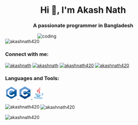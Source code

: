 <h1 align="center">Hi 👋, I'm Akash Nath</h1>
<h3 align="center">A passionate programmer in Bangladesh</h3>

<img align = "right" alt = "coding" width = "400" src = "https://i.pinimg.com/originals/81/17/8b/81178b47a8598f0c81c4799f2cdd4057.gif">


<p align="left"> <img src="https://komarev.com/ghpvc/?username=akashnath420&label=Profile%20views&color=0e75b6&style=flat" alt="akashnath420" /> </p>

<h3 align="left">Connect with me:</h3>
<p align="left">
<a href="https://linkedin.com/in/akashnath" target="blank"><img align="center" src="https://raw.githubusercontent.com/rahuldkjain/github-profile-readme-generator/master/src/images/icons/Social/linked-in-alt.svg" alt="akashnath" height="30" width="40" /></a>
<a href="https://www.hackerrank.com/akashnath" target="blank"><img align="center" src="https://raw.githubusercontent.com/rahuldkjain/github-profile-readme-generator/master/src/images/icons/Social/hackerrank.svg" alt="akashnath" height="30" width="40" /></a>
<a href="https://codeforces.com/profile/akashnath420" target="blank"><img align="center" src="https://raw.githubusercontent.com/rahuldkjain/github-profile-readme-generator/master/src/images/icons/Social/codeforces.svg" alt="akashnath420" height="30" width="40" /></a>
<a href="https://www.leetcode.com/akashnath420" target="blank"><img align="center" src="https://raw.githubusercontent.com/rahuldkjain/github-profile-readme-generator/master/src/images/icons/Social/leet-code.svg" alt="akashnath420" height="30" width="40" /></a>
</p>

<h3 align="left">Languages and Tools:</h3>
<p align="left"> <a href="https://www.cprogramming.com/" target="_blank" rel="noreferrer"> <img src="https://raw.githubusercontent.com/devicons/devicon/master/icons/c/c-original.svg" alt="c" width="40" height="40"/> </a> <a href="https://www.w3schools.com/cpp/" target="_blank" rel="noreferrer"> <img src="https://raw.githubusercontent.com/devicons/devicon/master/icons/cplusplus/cplusplus-original.svg" alt="cplusplus" width="40" height="40"/> </a> <a href="https://www.java.com" target="_blank" rel="noreferrer"> <img src="https://raw.githubusercontent.com/devicons/devicon/master/icons/java/java-original.svg" alt="java" width="40" height="40"/> </a> </p>

<p><img align="left" src="https://github-readme-stats.vercel.app/api/top-langs?username=akashnath420&show_icons=true&locale=en&layout=compact" alt="akashnath420" /></p>

<p>&nbsp;<img align="center" src="https://github-readme-stats.vercel.app/api?username=akashnath420&show_icons=true&locale=en" alt="akashnath420" /></p>

<p><img align="center" src="https://github-readme-streak-stats.herokuapp.com/?user=akashnath420&" alt="akashnath420" /></p>
